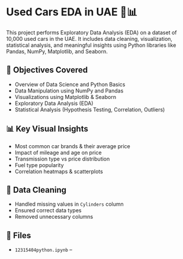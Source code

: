 # Used Cars EDA in UAE 🚗📊
This project performs Exploratory Data Analysis (EDA) on a dataset of 10,000 used cars in the UAE. It includes data cleaning, visualization, statistical analysis, and meaningful insights using Python libraries like Pandas, NumPy, Matplotlib, and Seaborn.

## 📌 Objectives Covered

- Overview of Data Science and Python Basics
- Data Manipulation using NumPy and Pandas
- Visualizations using Matplotlib & Seaborn
- Exploratory Data Analysis (EDA)
- Statistical Analysis (Hypothesis Testing, Correlation, Outliers)

## 📊 Key Visual Insights

- Most common car brands & their average price
- Impact of mileage and age on price
- Transmission type vs price distribution
- Fuel type popularity
- Correlation heatmaps & scatterplots


## 🧹 Data Cleaning

- Handled missing values in `Cylinders` column
- Ensured correct data types
- Removed unnecessary columns


## 📁 Files

- `12315404python.ipynb` –
